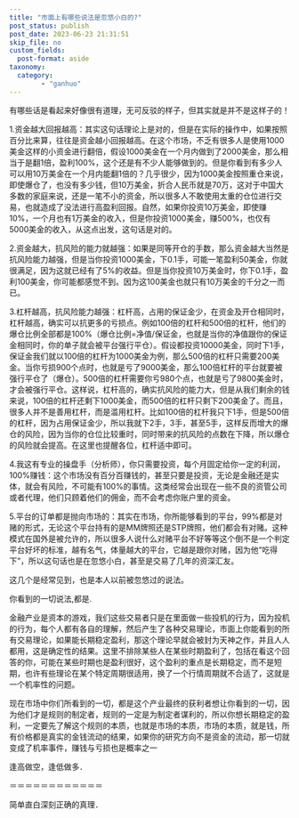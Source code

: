```yaml
---
title: "市面上有哪些说法是忽悠小白的?"
post_status: publish
post_date: 2023-06-23 21:31:51
skip_file: no
custom_fields: 
  post-format: aside
taxonomy:
  category:
        - "ganhuo"
---
```


有哪些话是看起来好像很有道理，无可反驳的样子，但其实就是并不是这样子的！

1.资金越大回报越高：其实这句话理论上是对的，但是在实际的操作中，如果按照百分比来算，往往是资金越小回报越高。在这个市场，不乏有很多人是使用1000美金这样的小资金进行翻倍，假设1000美金在一个月内做到了2000美金，那么相当于是翻1倍，盈利100%，这个还是有不少人能够做到的。但是你看到有多少人可以用10万美金在一个月内能翻1倍的？几乎很少，因为1000美金按照重仓来说，即使爆仓了，也没有多少钱，但10万美金，折合人民币就是70万，这对于中国大多数的家庭来说，还是一笔不小的资金，所以很多人不敢使用太重的仓位进行交易，也就造成了没法进行高盈利回报。自然，如果你投资10万美金，即使赚10%，一个月也有1万美金的收入，但是你投资1000美金，赚500%，也仅有5000美金的收入，从这点出发，这句话是对的。

2.资金越大，抗风险的能力就越强：如果是同等开仓的手数，那么资金越大当然是抗风险能力越强，但是当你投资1000美金，下0.1手，可能一笔盈利50美金，你就很满足，因为这就已经有了5%的收益。但是当你投资10万美金时，你下0.1手，盈利100美金，你可能都感觉不到。因为这100美金也就只有10万美金的千分之一而已。

3.杠杆越高，抗风险能力越强：杠杆高，占用的保证金少，在资金及开仓相同时，杠杆越高，确实可以抗更多的亏损点。例如100倍的杠杆和500倍的杠杆，他们的爆仓比例全部都是100%（爆仓比例=净值/保证金，也就是当你的净值跟你的保证金相同时，你的单子就会被平台强行平仓）。假设都投资10000美金，同时下1手，保证金我们就以100倍的杠杆为1000美金为例，那么500倍的杠杆只需要200美金。当你亏损900个点时，也就是亏了9000美金，那么100倍杠杆的平台就要被强行平仓了（爆仓）。500倍的杠杆需要你亏980个点，也就是亏了9800美金时，才会被强行平仓。这样说，杠杆高的，确实抗风险的能力大，但是从我们剩余的钱来说，100倍的杠杆还剩下1000美金，而500倍的杠杆只剩下200美金了。而且，很多人并不是善用杠杆，而是滥用杠杆。比如100倍的杠杆我只下1手，但是500倍的杠杆，因为占用保证金少，所以我就下2手，3手，甚至5手，这样反而增大的爆仓的风险，因为当你的仓位比较重时，同时带来的抗风险的点数在下降，所以爆仓的风险就会提高。在这里也提醒各位，杠杆适中即可。

4.我这有专业的操盘手（分析师），你只需要投资，每个月固定给你一定的利润，100%赚钱：这个市场没有百分百赚钱的，甚至只要是投资，无论是金融还是实体，就会有风险，不可能有100%的事情。这类经常会出现在一些不良的资管公司或者代理，他们只顾着他们的佣金，而不会考虑你账户里的资金。

5.平台的订单都是抛向市场的：其实在市场，你所能够看到的平台，99%都是对赌的形式，无论这个平台持有的是MM牌照还是STP牌照，他们都会有对赌。这种模式在国外是被允许的，所以很多人说什么对赌平台不好等等这个倒不是一个判定平台好坏的标准，越有名气，体量越大的平台，它越是跟你对赌，因为他“吃得下”，所以这句话也是在忽悠小白，甚至是交易了几年的资深汇友。

这几个是经常见到，也是本人以前被忽悠过的说法。

你看到的一切说法,都是.

金融​产业是资本的游戏，我们这些交易者只是在里面做一些投机的行为，因为投机的行为，每个人都有各自的理解，然后产生了各种交易理论，市面上你能看到的所有交易理论，如果能长期稳定盈利，那这个理论早就会被封为天神之作，并且人人都用，这是确定性的结果。这里不排除某些人在某些时期盈利了，包括在看这个回答的你，可能在某些时期也是盈利很好，这个盈利的重点是长期稳定，而不是短期，也许有些理论在某个特定周期很适用，换了一个行情周期就不合适了，这就是一个机率性的问题。

现在市场中你们所看到的一切，都是这个产业最终的获利者想让你看到的一切，因为他们才是规则的制定者，规则的一定是为制定者谋利的，所以你想长期稳定的盈利，一定要先了解这个规则的本质，也就是市场的本质，市场的本质，就是钱，所有价格都是真实的金钱流动的结果，如果你的研究方向不是资金的流动，那一切就变成了机率事件，赚钱与亏损也是概率之一​

逢高做空，逢低做多．

＝＝＝＝＝＝＝＝＝＝＝＝

简单直白深刻正确的真理．​
